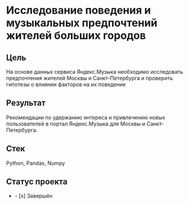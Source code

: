 
# Исследование поведения и музыкальных предпочтений жителей больших городов
## Цель
На основе данных сервиса Яндекс.Музыка необходимо исследовать предпочтения жителей Москвы и Санкт-Петербурга и проверить гипотезы о влиянии факторов на их поведение
## Результат
Рекомендации по удержанию интереса и привлечению новых пользователей в портал Яндекс.Музыка для Москвы и Санкт-Петербурга.
## Стек
Python, Pandas, Numpy
## Статус проекта
<ul><li>- [x] Завершён</li>

